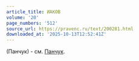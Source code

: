 ```yaml
---
article_title: ИАКОВ
volume: '20'
page_numbers: '512'
source_url: https://pravenc.ru/text/200281.html
downloaded_at: '2025-10-13T12:52:41Z'
---
```


(Панчук) - см. [Панчук](https://pravenc.ru/text/Панчук.html).
